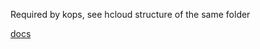 Required by kops, see hcloud structure of the same folder

[docs](https://pkg.go.dev/github.com/hetznercloud/hcloud-go@v1.59.1/hcloud/metadata)